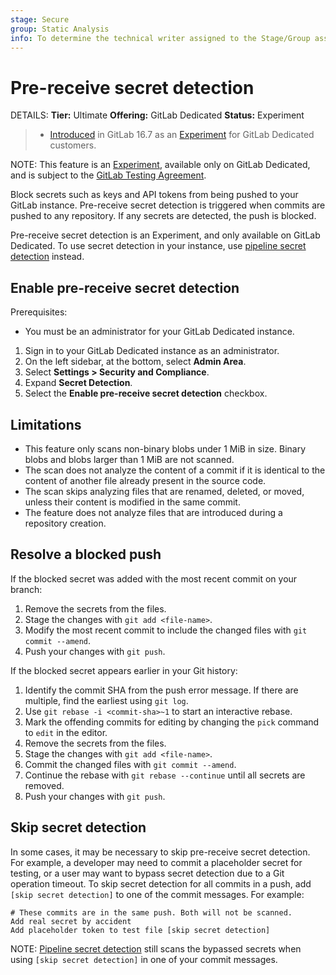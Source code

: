```yaml
---
stage: Secure
group: Static Analysis
info: To determine the technical writer assigned to the Stage/Group associated with this page, see https://handbook.gitlab.com/handbook/product/ux/technical-writing/#assignments
---
```


# Pre-receive secret detection

DETAILS:
**Tier:** Ultimate
**Offering:** GitLab Dedicated
**Status:** Experiment

> - [Introduced](https://gitlab.com/groups/gitlab-org/-/epics/11439) in GitLab 16.7 as an [Experiment](../../../../policy/experiment-beta-support.md) for GitLab Dedicated customers.

NOTE:
This feature is an [Experiment](../../../../policy/experiment-beta-support.md), available only on GitLab Dedicated, and is subject to the [GitLab Testing Agreement](https://handbook.gitlab.com/handbook/legal/testing-agreement/).

Block secrets such as keys and API tokens from being pushed to your GitLab instance. Pre-receive secret detection is triggered when commits are pushed to any repository. If any secrets are detected, the push is blocked.

Pre-receive secret detection is an Experiment, and only available on GitLab Dedicated. To use secret detection in your instance, use [pipeline secret detection](../index.md) instead.

## Enable pre-receive secret detection

Prerequisites:

- You must be an administrator for your GitLab Dedicated instance.

1. Sign in to your GitLab Dedicated instance as an administrator.
1. On the left sidebar, at the bottom, select **Admin Area**.
1. Select **Settings > Security and Compliance**.
1. Expand **Secret Detection**.
1. Select the **Enable pre-receive secret detection** checkbox.

## Limitations

- This feature only scans non-binary blobs under 1 MiB in size. Binary blobs and blobs larger than 1 MiB are not scanned.
- The scan does not analyze the content of a commit if it is identical to the content of another file already present in the source code.
- The scan skips analyzing files that are renamed, deleted, or moved, unless their content is modified in the same commit.
- The feature does not analyze files that are introduced during a repository creation.

## Resolve a blocked push

If the blocked secret was added with the most recent commit on your branch:

1. Remove the secrets from the files.
1. Stage the changes with `git add <file-name>`.
1. Modify the most recent commit to include the changed files with `git commit --amend`.
1. Push your changes with `git push`.

If the blocked secret appears earlier in your Git history:

1. Identify the commit SHA from the push error message. If there are multiple, find the earliest using `git log`.
1. Use `git rebase -i <commit-sha>~1` to start an interactive rebase.
1. Mark the offending commits for editing by changing the `pick` command to `edit` in the editor.
1. Remove the secrets from the files.
1. Stage the changes with `git add <file-name>`.
1. Commit the changed files with `git commit --amend`.
1. Continue the rebase with `git rebase --continue` until all secrets are removed.
1. Push your changes with `git push`.

## Skip secret detection

In some cases, it may be necessary to skip pre-receive secret detection. For example, a developer may need to commit a placeholder secret for testing, or a user may want to bypass secret detection due to a Git operation timeout. To skip secret detection for all commits in a push, add `[skip secret detection]` to one of the commit messages. For example:

```shell
# These commits are in the same push. Both will not be scanned.
Add real secret by accident
Add placeholder token to test file [skip secret detection]
```

NOTE:
[Pipeline secret detection](../index.md) still scans the bypassed secrets when using `[skip secret detection]` in one of your commit messages.
